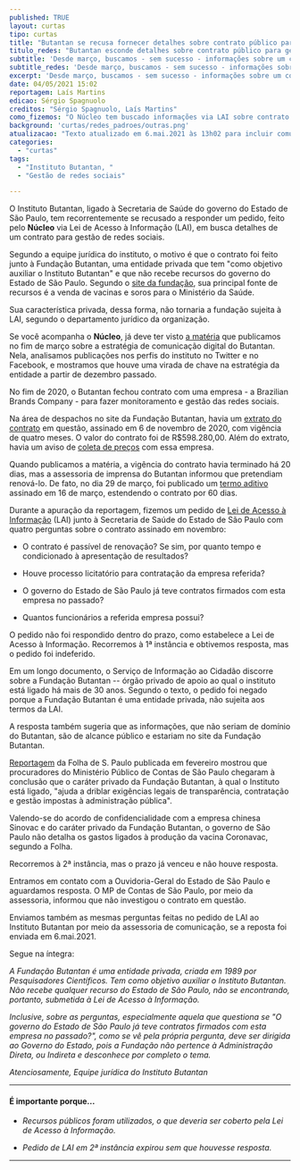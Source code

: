 ```yaml
---
published: TRUE
layout: curtas
tipo: curtas
title: "Butantan se recusa fornecer detalhes sobre contrato público para gestão de redes"
titulo_redes: "Butantan esconde detalhes sobre contrato público para gestão de redes"
subtitle: 'Desde março, buscamos - sem sucesso - informações sobre um contrato com agência'
subtitle_redes: 'Desde março, buscamos - sem sucesso - informações sobre um contrato com agência'
excerpt: 'Desde março, buscamos - sem sucesso - informações sobre um contrato com agência'
date: 04/05/2021 15:02
reportagem: Laís Martins
edicao: Sérgio Spagnuolo
creditos: "Sérgio Spagnuolo, Laís Martins"
como_fizemos: "O Núcleo tem buscado informações via LAI sobre contrato do Butantan com empresa que faz gestão de redes sociais."
background: 'curtas/redes_padroes/outras.png'
atualizacao: "Texto atualizado em 6.mai.2021 às 13h02 para incluir comunicado do Instituto Butantan. Por a Fundação Butantan ser privada, tiramos referências a 'dinheiro público' até termos mais clareza sobre a fonte dos recursos, embora a maior parte venha de vendas ao Ministério da Saúde."
categories:
  - "curtas"
tags:
  - "Instituto Butantan, "
  - "Gestão de redes sociais"

---
```


O Instituto Butantan, ligado à Secretaria de Saúde do governo do Estado de São Paulo, tem recorrentemente se recusado a responder um pedido, feito pelo **Núcleo** via Lei de Acesso à Informação (LAI), em busca detalhes de um contrato para gestão de redes sociais.

Segundo a equipe jurídica do instituto, o motivo é que o contrato foi feito junto à Fundação Butantan, uma entidade privada que tem "como objetivo auxiliar o Instituto Butantan" e que não recebe recursos do governo do Estado de São Paulo. Segundo o [site da fundação](https://fundacaobutantan.org.br/transparencia/informacoes-complementares), sua principal fonte de recursos é a venda de vacinas e soros para o Ministério da Saúde.

Sua característica privada, dessa forma, não tornaria a fundação sujeita à LAI, segundo o departamento jurídico da organização.

Se você acompanha o **Núcleo**, já deve ter visto [a matéria](https://nucleo.jor.br/reportagem/2021-03-25-butantan-comunicao-digital) que publicamos no fim de março sobre a estratégia de comunicação digital do Butantan. Nela, analisamos publicações nos perfis do instituto no Twitter e no Facebook, e mostramos que houve uma virada de chave na estratégia da entidade a partir de dezembro passado.

No fim de 2020, o Butantan fechou contrato com uma empresa - a Brazilian Brands Company - para fazer monitoramento e gestão das redes sociais.

Na área de despachos no site da Fundação Butantan, havia um [extrato do contrato](https://fundacaobutantan.org.br/busca?termo=Brazilian&pag=1) em questão, assinado em 6 de novembro de 2020, com vigência de quatro meses. O valor do contrato foi de R$598.280,00. Além do extrato, havia um aviso de [coleta de preços](https://fundacaobutantan.org.br/despachos-da-superintendencia/homologacoes/processo-001-0708-002.396-2020) com essa empresa.

Quando publicamos a matéria, a vigência do contrato havia terminado há 20 dias, mas a assessoria de imprensa do Butantan informou que pretendiam renová-lo. De fato, no dia 29 de março, foi publicado um [termo aditivo](https://fundacaobutantan.org.br/despachos-da-superintendencia/extratos/processo-n-graus-001-0708-002.396-2020) assinado em 16 de março, estendendo o contrato por 60 dias.

Durante a apuração da reportagem, fizemos um pedido de [Lei de Acesso à Informação](https://www.justica.gov.br/Acesso) (LAI) junto à Secretaria de Saúde do Estado de São Paulo com quatro perguntas sobre o contrato assinado em novembro:

- O contrato é passível de renovação? Se sim, por quanto tempo e condicionado à apresentação de resultados?

- Houve processo licitatório para contratação da empresa referida?

- O governo do Estado de São Paulo já teve contratos firmados com esta empresa no passado?

- Quantos funcionários a referida empresa possui?

O pedido não foi respondido dentro do prazo, como estabelece a Lei de Acesso à Informação. Recorremos à 1ª instância e obtivemos resposta, mas o pedido foi indeferido.

Em um longo documento, o Serviço de Informação ao Cidadão discorre sobre a Fundação Butantan -- órgão privado de apoio ao qual o instituto está ligado há mais de 30 anos. Segundo o texto, o pedido foi negado porque a Fundação Butantan é uma entidade privada, não sujeita aos termos da LAI.

A resposta também sugeria que as informações, que não seriam de domínio do Butantan, são de alcance público e estariam no site da Fundação Butantan.

[Reportagem](https://www1.folha.uol.com.br/equilibrioesaude/2021/02/butantan-usa-fundacao-privada-para-driblar-regras-do-poder-publico-diz-ministerio-publico-de-contas.shtml) da Folha de S. Paulo publicada em fevereiro mostrou que procuradores do Ministério Público de Contas de São Paulo chegaram à conclusão que o caráter privado da Fundação Butantan, à qual o Instituto está ligado, "ajuda a driblar exigências legais de transparência, contratação e gestão impostas à administração pública".

Valendo-se do acordo de confidencialidade com a empresa chinesa Sinovac e do caráter privado da Fundação Butantan, o governo de São Paulo não detalha os gastos ligados à produção da vacina Coronavac, segundo a Folha.

Recorremos à 2ª instância, mas o prazo já venceu e não houve resposta.

Entramos em contato com a Ouvidoria-Geral do Estado de São Paulo e aguardamos resposta. O MP de Contas de São Paulo, por meio da assessoria, informou que não investigou o contrato em questão.

Enviamos também as mesmas perguntas feitas no pedido de LAI ao Instituto Butantan por meio da assessoria de comunicação, se a reposta foi enviada em 6.mai.2021.

Segue na íntegra:

*A Fundação Butantan é uma entidade privada, criada em 1989 por Pesquisadores Científicos. Tem como objetivo auxiliar o Instituto Butantan. Não recebe qualquer recurso do Estado de São Paulo, não se encontrando, portanto, submetida à Lei de Acesso à Informação.*

*Inclusive, sobre as perguntas, especialmente aquela que questiona se "O governo do Estado de São Paulo já teve contratos firmados com esta empresa no passado?", como se vê pela própria pergunta, deve ser dirigida ao Governo do Estado, pois a Fundação não pertence à Administração Direta, ou Indireta e desconhece por completo o tema.*

*Atenciosamente,
Equipe jurídica do Instituto Butantan*

---

#### É importante porque...

- *Recursos públicos foram utilizados, o que deveria ser coberto pela Lei de Acesso à Informação.*

- *Pedido de LAI em 2ª instância expirou sem que houvesse resposta.*

---

